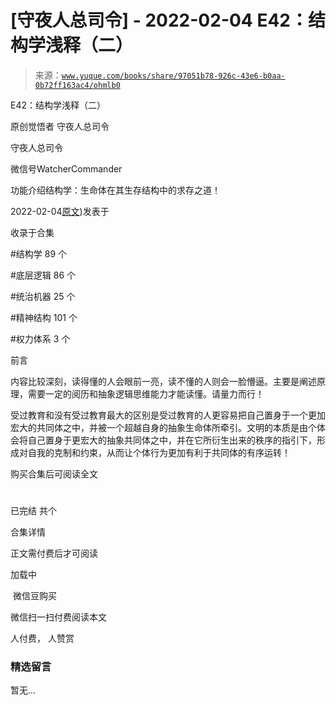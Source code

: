 # [守夜人总司令] - 2022-02-04 E42：结构学浅释（二）

> 来源：[`www.yuque.com/books/share/97051b78-926c-43e6-b0aa-0b72ff163ac4/ohmlb0`](https://www.yuque.com/books/share/97051b78-926c-43e6-b0aa-0b72ff163ac4/ohmlb0)



E42：结构学浅释（二） 

原创觉悟者 守夜人总司令 

守夜人总司令 

微信号WatcherCommander 

功能介绍结构学：生命体在其生存结构中的求存之道！ 

2022-02-04[原文](https://mp.weixin.qq.com/s?__biz=MzAxNDk1NjI2Mw==&mid=2247487869&idx=1&sn=b6f942cf2c9969953971beb5a43a8183&chksm=9b8a32f5acfdbbe33ddd8df1f2b8f73b05522b604676c4ab01f411657e37e8c7226602ce3ad9#rd))发表于 

收录于合集 

#结构学 89 个 

#底层逻辑 86 个 

#统治机器 25 个 

#精神结构 101 个 

#权力体系 3 个 

前言 

内容比较深刻，读得懂的人会眼前一亮，读不懂的人则会一脸懵逼。主要是阐述原理，需要一定的阅历和抽象逻辑思维能力才能读懂。请量力而行！ 

受过教育和没有受过教育最大的区别是受过教育的人更容易把自己置身于一个更加宏大的共同体之中，并被一个超越自身的抽象生命体所牵引。文明的本质是由个体会将自己置身于更宏大的抽象共同体之中，并在它所衍生出来的秩序的指引下，形成对自我的克制和约束，从而让个体行为更加有利于共同体的有序运转！ 

购买合集后可阅读全文 

# 

已完结 共个 

合集详情 

正文需付费后才可阅读 

加载中 

 微信豆购买 

微信扫一扫付费阅读本文 

人付费， 人赞赏 

### 精选留言 

暂无...